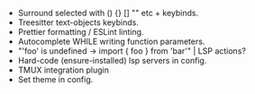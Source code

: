 -   Surround selected with () {} [] "" etc + keybinds.
-   Treesitter text-objects keybinds.
-   Prettier formatting / ESLint linting.
-   Autocomplete WHILE writing function parameters.
-   "'foo' is undefined -> import { foo } from 'bar'" | LSP actions?
-   Hard-code (ensure-installed) lsp servers in config.
-   TMUX integration plugin
-   Set theme in config.
